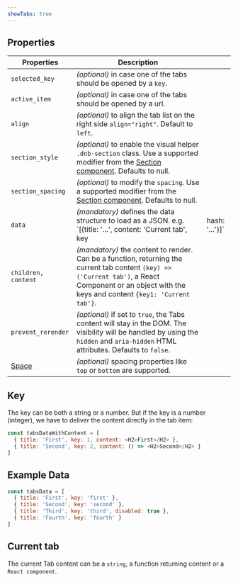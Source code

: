 ```yaml
---
showTabs: true
---
```


## Properties

| Properties                                  | Description                                                                                                                                                                                             |     |
| ------------------------------------------- | ------------------------------------------------------------------------------------------------------------------------------------------------------------------------------------------------------- | --- |
| `selected_key`                              | _(optional)_ in case one of the tabs should be opened by a `key`.                                                                                                                                       |     |
| `active_item`                               | _(optional)_ in case one of the tabs should be opened by a url.                                                                                                                                         |     |
| `align`                                     | _(optional)_ to align the tab list on the right side `align="right"`. Default to `left`.                                                                                                                |     |
| `section_style`                             | _(optional)_ to enable the visual helper `.dnb-section` class. Use a supported modifier from the [Section component](/uilib/components/section/properties). Defaults to null.                           |
| `section_spacing`                           | _(optional)_ to modify the `spacing`. Use a supported modifier from the [Section component](/uilib/components/section/properties). Defaults to null.                                                    |
| `data`                                      | _(mandatory)_ defines the data structure to load as a JSON. e.g. `[{title: '...', content: 'Current tab', key|hash: '...'}]`                                                                            |     |
| `children, content`                         | _(mandatory)_ the content to render. Can be a function, returning the current tab content `(key) => ('Current tab')`, a React Component or an object with the keys and content `{key1: 'Current tab'}`. |
| `prevent_rerender`                          | _(optional)_ if set to `true`, the Tabs content will stay in the DOM. The visibility will be handled by using the `hidden` and `aria-hidden` HTML attributes. Defaults to `false`.                      |     |
| [Space](/uilib/components/space/properties) | _(optional)_ spacing properties like `top` or `bottom` are supported.                                                                                                                                   |

## Key

The key can be both a string or a number.
But if the key is a number (integer), we have to deliver the content directly in the tab item:

```js
const tabsDataWithContent = [
  { title: 'First', key: 1, content: <H2>First</H2> },
  { title: 'Second', key: 2, content: () => <H2>Second</H2> }
]
```

## Example Data

```js
const tabsData = [
  { title: 'First', key: 'first' },
  { title: 'Second', key: 'second' },
  { title: 'Third', key: 'third', disabled: true },
  { title: 'Fourth', key: 'fourth' }
]
```

## Current tab

The current Tab content can be a `string`, a function returning content or a `React component`.
